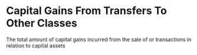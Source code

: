 # Capital Gains From Transfers To Other Classes
The total amount of capital gains incurred from the sale of or transactions in relation to capital assets